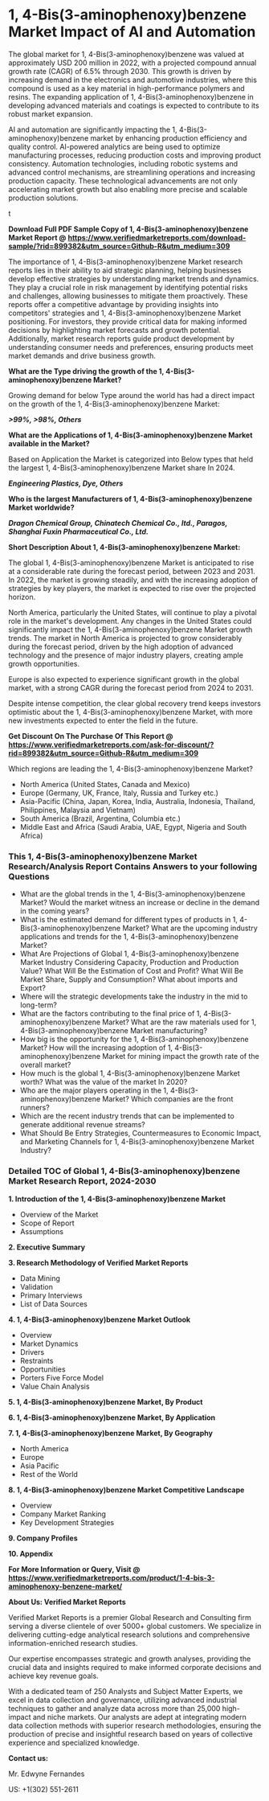 <meta name="title" content="Global 1, 4-Bis(3-aminophenoxy)benzene Market Impact of AI and Automation"><meta name="description" content="The global market for 1, 4-Bis(3-aminophenoxy)benzene was valued at approximately USD 200 million in 2022, with a projected compound annual growth rate (CAGR) of 6.5% "><meta name="title" content="1, 4-Bis(3-aminophenoxy)benzene Market Size, Share, Scope, Trends, Growth, Opportunities, Analysis, Forecast"><h1>1, 4-Bis(3-aminophenoxy)benzene Market Impact of AI and Automation</h1><p>The global market for 1, 4-Bis(3-aminophenoxy)benzene was valued at approximately USD 200 million in 2022, with a projected compound annual growth rate (CAGR) of 6.5% through 2030. This growth is driven by increasing demand in the electronics and automotive industries, where this compound is used as a key material in high-performance polymers and resins. The expanding application of 1, 4-Bis(3-aminophenoxy)benzene in developing advanced materials and coatings is expected to contribute to its robust market expansion.</p><p>AI and automation are significantly impacting the 1, 4-Bis(3-aminophenoxy)benzene market by enhancing production efficiency and quality control. AI-powered analytics are being used to optimize manufacturing processes, reducing production costs and improving product consistency. Automation technologies, including robotic systems and advanced control mechanisms, are streamlining operations and increasing production capacity. These technological advancements are not only accelerating market growth but also enabling more precise and scalable production solutions.</p>t</p><p id="" class=""><strong>Download Full PDF Sample Copy of 1, 4-Bis(3-aminophenoxy)benzene Market Report @ <a href="https://www.verifiedmarketreports.com/download-sample/?rid=899382&utm_source=Github-R&utm_medium=309" target="_blank">https://www.verifiedmarketreports.com/download-sample/?rid=899382&utm_source=Github-R&utm_medium=309</a></strong></p><p>The importance of&nbsp;1, 4-Bis(3-aminophenoxy)benzene Market research reports lies in their ability to aid strategic planning, helping businesses develop effective strategies by understanding market trends and dynamics. They play a crucial role in risk management by identifying potential risks and challenges, allowing businesses to mitigate them proactively. These reports offer a competitive advantage by providing insights into competitors' strategies and 1, 4-Bis(3-aminophenoxy)benzene Market positioning. For investors, they provide critical data for making informed decisions by highlighting market forecasts and growth potential. Additionally, market research reports guide product development by understanding consumer needs and preferences, ensuring products meet market demands and drive business growth.</p><p><strong>What are the&nbsp;Type driving the growth of the 1, 4-Bis(3-aminophenoxy)benzene Market?</strong></p><p id="" class="">Growing demand for below Type around the world has had a direct impact on the growth of the 1, 4-Bis(3-aminophenoxy)benzene Market:</p><em><strong>>99%, >98%, Others</strong></em></p><strong>What are the&nbsp;Applications&nbsp;of 1, 4-Bis(3-aminophenoxy)benzene Market available in the Market?</strong></p><p id="" class="">Based on Application the Market is categorized into Below types that held the largest 1, 4-Bis(3-aminophenoxy)benzene Market share In 2024.</p><em><strong>Engineering Plastics, Dye, Others</strong></em></p><strong>Who is the largest Manufacturers of 1, 4-Bis(3-aminophenoxy)benzene Market worldwide?</strong></p><p><em><strong>Dragon Chemical Group, Chinatech Chemical Co., ltd., Paragos, Shanghai Fuxin Pharmaceutical Co., Ltd.</strong></em></p><p id="" class=""><strong>Short Description About 1, 4-Bis(3-aminophenoxy)benzene Market:</strong></p><p>The global 1, 4-Bis(3-aminophenoxy)benzene Market is anticipated to rise at a considerable rate during the forecast period, between 2023 and 2031. In 2022, the market is growing steadily, and with the increasing adoption of strategies by key players, the market is expected to rise over the projected horizon.</p><p>North America, particularly the United States, will continue to play a pivotal role in the market's development. Any changes in the United States could significantly impact the 1, 4-Bis(3-aminophenoxy)benzene Market growth trends. The market in North America is projected to grow considerably during the forecast period, driven by the high adoption of advanced technology and the presence of major industry players, creating ample growth opportunities.</p><p>Europe is also expected to experience significant growth in the global market, with a strong CAGR during the forecast period from 2024 to 2031.</p><p>Despite intense competition, the clear global recovery trend keeps investors optimistic about the 1, 4-Bis(3-aminophenoxy)benzene Market, with more new investments expected to enter the field in the future.</p><p id="" class=""><strong>Get Discount On The Purchase Of This Report @ <a href="https://www.verifiedmarketreports.com/ask-for-discount/?rid=899382&utm_source=Github-R&utm_medium=309" target="_blank">https://www.verifiedmarketreports.com/ask-for-discount/?rid=899382&utm_source=Github-R&utm_medium=309</a></strong></p>Which regions are leading the 1, 4-Bis(3-aminophenoxy)benzene Market?</p><ul><li>North America (United States, Canada and Mexico)</li><li>Europe (Germany, UK, France, Italy, Russia and Turkey etc.)</li><li>Asia-Pacific (China, Japan, Korea, India, Australia, Indonesia, Thailand, Philippines, Malaysia and Vietnam)</li><li>South America (Brazil, Argentina, Columbia etc.)</li><li>Middle East and Africa (Saudi Arabia, UAE, Egypt, Nigeria and South Africa)</li></ul><h3 id="" class="">This 1, 4-Bis(3-aminophenoxy)benzene Market Research/Analysis Report Contains Answers to your following Questions</h3><ul><li>What are the global trends in the 1, 4-Bis(3-aminophenoxy)benzene Market? Would the market witness an increase or decline in the demand in the coming years?</li><li>What is the estimated demand for different types of products in 1, 4-Bis(3-aminophenoxy)benzene Market? What are the upcoming industry applications and trends for the 1, 4-Bis(3-aminophenoxy)benzene Market?</li><li>What Are Projections of Global 1, 4-Bis(3-aminophenoxy)benzene Market Industry Considering Capacity, Production and Production Value? What Will Be the Estimation of Cost and Profit? What Will Be Market Share, Supply and Consumption? What about imports and Export?</li><li>Where will the strategic developments take the industry in the mid to long-term?</li><li>What are the factors contributing to the final price of 1, 4-Bis(3-aminophenoxy)benzene Market? What are the raw materials used for 1, 4-Bis(3-aminophenoxy)benzene Market manufacturing?</li><li>How big is the opportunity for the 1, 4-Bis(3-aminophenoxy)benzene Market? How will the increasing adoption of 1, 4-Bis(3-aminophenoxy)benzene Market for mining impact the growth rate of the overall market?</li><li>How much is the global 1, 4-Bis(3-aminophenoxy)benzene Market worth? What was the value of the market In 2020?</li><li>Who are the major players operating in the 1, 4-Bis(3-aminophenoxy)benzene Market? Which companies are the front runners?</li><li>Which are the recent industry trends that can be implemented to generate additional revenue streams?</li><li>What Should Be Entry Strategies, Countermeasures to Economic Impact, and Marketing Channels for 1, 4-Bis(3-aminophenoxy)benzene Market Industry?</li></ul><h3 id="" class="">Detailed TOC of Global 1, 4-Bis(3-aminophenoxy)benzene Market Research Report, 2024-2030</h3><p id="" class=""><strong>1. Introduction of the 1, 4-Bis(3-aminophenoxy)benzene Market</strong></p><ul><li>Overview of the Market</li><li>Scope of Report</li><li>Assumptions</li></ul><p id="" class=""><strong>2. Executive Summary</strong></p><p id="" class=""><strong>3. Research Methodology of Verified Market Reports</strong></p><ul><li>Data Mining</li><li>Validation</li><li>Primary Interviews</li><li>List of Data Sources</li></ul><p id="" class=""><strong>4. 1, 4-Bis(3-aminophenoxy)benzene Market Outlook</strong></p><ul><li>Overview</li><li>Market Dynamics</li><li>Drivers</li><li>Restraints</li><li>Opportunities</li><li>Porters Five Force Model</li><li>Value Chain Analysis</li></ul><p id="" class=""><strong>5. 1, 4-Bis(3-aminophenoxy)benzene Market, By Product</strong></p><p id="" class=""><strong>6. 1, 4-Bis(3-aminophenoxy)benzene Market, By Application</strong></p><p id="" class=""><strong>7. 1, 4-Bis(3-aminophenoxy)benzene Market, By Geography</strong></p><ul><li>North America</li><li>Europe</li><li>Asia Pacific</li><li>Rest of the World</li></ul><p id="" class=""><strong>8. 1, 4-Bis(3-aminophenoxy)benzene Market Competitive Landscape</strong></p><ul><li>Overview</li><li>Company Market Ranking</li><li>Key Development Strategies</li></ul><p id="" class=""><strong>9. Company Profiles</strong></p><p id="" class=""><strong>10. Appendix</strong></p><p id="" class=""><strong>For More Information or Query, Visit @ <a href="https://www.verifiedmarketreports.com/product/1-4-bis-3-aminophenoxy-benzene-market/" target="_blank">https://www.verifiedmarketreports.com/product/1-4-bis-3-aminophenoxy-benzene-market/</a></strong></p><p id="" class=""><strong>About Us: Verified Market Reports</strong></p><p id="" class="">Verified Market Reports is a premier Global Research and Consulting firm serving a diverse clientele of over 5000+ global customers. We specialize in delivering cutting-edge analytical research solutions and comprehensive information-enriched research studies.</p><p id="" class="">Our expertise encompasses strategic and growth analyses, providing the crucial data and insights required to make informed corporate decisions and achieve key revenue goals.</p><p id="" class="">With a dedicated team of 250 Analysts and Subject Matter Experts, we excel in data collection and governance, utilizing advanced industrial techniques to gather and analyze data across more than 25,000 high-impact and niche markets. Our analysts are adept at integrating modern data collection methods with superior research methodologies, ensuring the production of precise and insightful research based on years of collective experience and specialized knowledge.</p><p id="" class=""><strong>Contact us:</strong></p><p id="" class="">Mr. Edwyne Fernandes</p><p id="" class="">US: +1(302) 551-2611</p>
